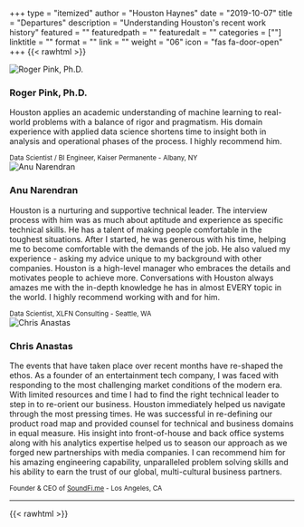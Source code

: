 +++
type = "itemized"
author = "Houston Haynes"
date = "2019-10-07"
title = "Departures"
description = "Understanding Houston's recent work history"
featured = ""
featuredpath = ""
featuredalt = ""
categories = [""]
linktitle = ""
format = ""
link = ""
weight = "06"
icon = "fas fa-door-open"
+++
{{< rawhtml >}}
<div class="container-fluid">
    <div class="row">
        <div class="col-12 mt-3">
            <div class="card">
                <div class="card-horizontal">
                    <div class="img-square-wrapper pl-4">
                        <img class="float-left image centered rounded bordered mx-auto mt-4" src="/img/Roger_Pink.jpg" alt="Roger Pink, Ph.D.">
                    </div>
                    <div class="card-body w-75">
                        <h3 class="card-title">Roger Pink, Ph.D.</h3>
                        <p class="card-text">Houston applies an academic understanding of machine learning to real-world problems with a balance of rigor and pragmatism. His domain experience with applied data science shortens time to insight both in analysis and operational phases of the process. I highly recommend him.</p>
                    </div>
                </div>
                <div class="card-footer">
                    <small class="text-muted">Data Scientist / BI Engineer, Kaiser Permanente - Albany, NY</small>
                </div>
            </div>
        </div>
    </div>
</div>
<div class="container-fluid">
    <div class="row">
        <div class="col-12 mt-3">
            <div class="card">
                <div class="card-horizontal">
                    <div class="img-wrapper pl-4">
                        <img class="float-left image centered rounded bordered mx-auto mt-4" src="/img/Anu_Narendran.jpg" alt="Anu Narendran">
                    </div>
                    <div class="card-body w-75">
                        <h3 class="card-title">Anu Narendran</h3>
                        <p class="card-text">Houston is a nurturing and supportive technical leader. The interview process with him was as much about aptitude and experience as specific technical skills. He has a talent of making people comfortable in the toughest situations. After I started, he was generous with his time, helping me to become comfortable with the demands of the job. He also valued my experience - asking my advice unique to my background with other companies. Houston is a high-level manager who embraces the details and motivates people to achieve more. Conversations with Houston always amazes me with the in-depth knowledge he has in almost EVERY topic in the world. I highly recommend working with and for him.</p>
                    </div>
                </div>
                <div class="card-footer">
                    <small class="text-muted">Data Scientist, XLFN Consulting - Seattle, WA</small>
                </div>
            </div>
        </div>
    </div>
</div>
<div class="container-fluid">
    <div class="row">
        <div class="col-12 mt-3">
            <div class="card">
                <div class="card-horizontal">
                    <div class="img-wrapper pl-4">
                        <img class="float-left image centered rounded bordered mx-auto mt-4" src="/img/Chris_Anastas.jpg" alt="Chris Anastas">
                    </div>
                    <div class="card-body w-75">
                        <h3 class="card-title">Chris Anastas</h3>
                        <p class="card-text">The events that have taken place over recent months have re-shaped  the ethos. As a founder of an entertainment tech company, I was faced with responding to the most challenging market conditions of the modern era. With limited resources and time I had to find the right technical leader to step in to re-orient our business. Houston immediately helped us navigate through the most pressing times. He was successful in re-defining our product road map and provided counsel for technical and business domains in equal measure. His insight into front-of-house and back office systems along with his analytics expertise helped us to season our approach as we forged new partnerships with media companies. I can recommend him for his amazing engineering capability, unparalleled problem solving skills and his ability to earn the trust of our global, multi-cultural business partners.</p>
                    </div>
                </div>
                <div class="card-footer">
                    <small class="text-muted">Founder & CEO of <a href="http://soundfi.me/about-2/" target="_blank">SoundFi.me</a> - Los Angeles, CA</small>
                </div>
            </div>
        </div>
    </div>
</div>
<hr>
{{< rawhtml >}}